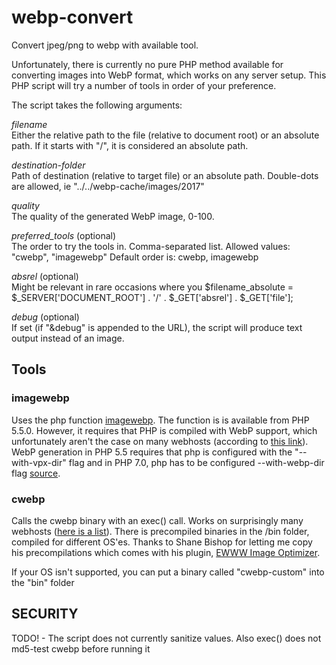 # webp-convert
Convert jpeg/png to webp with available tool.

Unfortunately, there is currently no pure PHP method available for converting images into WebP format, which works on any server setup. This PHP script will try a number of tools in order of your preference.

The script takes the following arguments:

*filename*\
Either the relative path to the file (relative to document root) or an absolute path. If it starts with "/", it is considered an absolute path.

*destination-folder*\
Path of destination (relative to target file) or an absolute path. Double-dots are allowed, ie "../../webp-cache/images/2017"

*quality*\
The quality of the generated WebP image, 0-100.

*preferred_tools* (optional)\
The order to try the tools in. Comma-separated list.
Allowed values: "cwebp", "imagewebp"
Default order is: cwebp, imagewebp

*absrel* (optional)\
Might be relevant in rare occasions where you 
$filename_absolute = $_SERVER['DOCUMENT_ROOT'] . '/' . $_GET['absrel'] . $_GET['file'];

*debug* (optional)\
If set (if "&debug" is appended to the URL), the script will produce text output instead of an image.

## Tools

### imagewebp
Uses the php function [imagewebp](http://php.net/manual/en/function.imagewebp.php). The function is is available from PHP 5.5.0. However, it requires that PHP is compiled with WebP support, which unfortunately aren't the case on many webhosts (according to [this link](https://stackoverflow.com/questions/25248382/how-to-create-a-webp-image-in-php)). WebP generation in PHP 5.5 requires that php is configured with the "--with-vpx-dir" flag and in PHP 7.0, php has to be configured --with-webp-dir flag [source](http://il1.php.net/manual/en/image.installation.php).

### cwebp
Calls the cwebp binary with an exec() call. Works on surprisingly many webhosts ([here is a list](https://wordpress.org/plugins/ewww-image-optimizer/#installation)). There is precompiled binaries in the /bin folder, compiled for different OS'es. Thanks to Shane Bishop for letting me copy his precompilations which comes with his plugin, [EWWW Image Optimizer](https://ewww.io/).

If your OS isn't supported, you can put a binary called "cwebp-custom" into the "bin" folder

## SECURITY
TODO! - The script does not currently sanitize values. Also exec() does not md5-test cwebp before running it


